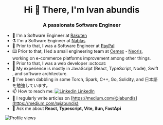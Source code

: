 <h1 align="center">Hi 👋 There, I'm Ivan abundis</h1>
<h3 align="center">A passionate Software Engineer </h3>

- 🔭 I'm a Software Engineer at [Rakuten](https://www.rakuten.com/)
- ⚗️ I'm a Software Engineer at [Nablas](https://www.nablas.com/)
- 🔭 Prior to that, I was a Software Engineer at [PayPal](https://www.paypal.com)
- ⌨️ Prior to that, I led a small engineering team at [Cemex](https://www.cemex.com/) - [Neoris](https://www.neoris.com/), working on e-commerce platforms improvement among other things.
- 🐣 Prior to that, I was a web developer :octocat:
- 🧠 My experience is mostly in JavaScript (React, TypeScript, Node), Swift , and software architecture.
- 🌱 I've been dabbling in some Torch, Spark, C++, Go, Solidity, and 日本語を勉強しています。
- 📫 How to reach me: [![Linkedin](https://i.stack.imgur.com/gVE0j.png) LinkedIn](https://www.linkedin.com/in/iabundis/)
- 📝 I regularly write articles on [https://medium.com/@iabundis](https://medium.com/@iabundis)
- 💬 Ask me about **React, Typescript, Vite, Bun, FastApi**


<img src="https://gpvc.arturio.dev/abundis29" alt="Profile views"/>

